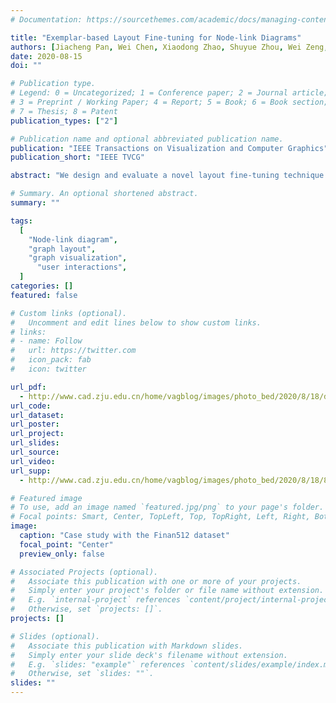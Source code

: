 ```yaml
---
# Documentation: https://sourcethemes.com/academic/docs/managing-content/

title: "Exemplar-based Layout Fine-tuning for Node-link Diagrams"
authors: [Jiacheng Pan, Wei Chen, Xiaodong Zhao, Shuyue Zhou, Wei Zeng, Minfeng Zhu, Jian Chen, Siwei Fu, Yingcai Wu]
date: 2020-08-15
doi: ""

# Publication type.
# Legend: 0 = Uncategorized; 1 = Conference paper; 2 = Journal article;
# 3 = Preprint / Working Paper; 4 = Report; 5 = Book; 6 = Book section;
# 7 = Thesis; 8 = Patent
publication_types: ["2"]

# Publication name and optional abbreviated publication name.
publication: "IEEE Transactions on Visualization and Computer Graphics"
publication_short: "IEEE TVCG"

abstract: "We design and evaluate a novel layout fine-tuning technique for node-link diagrams that facilitates exemplar-based adjustment of a group of substructures in batching mode. The key idea is to transfer user modifications on a local substructure to other substructures in the whole graph that are topologically similar to the exemplar. We first precompute a canonical representation for each substructure with node embedding techniques and then use it for on-the-fly substructure retrieval. We design and develop a light-weight interactive system to enable intuitive adjustment, modification transfer, and visual graph exploration. \replaced[id=pan]{\textcolor{black}{We also report some results of quantitative comparisons, three case studies, and a within-participant user study.}}{Experimental results and case studies demonstrate that our approach improves readability and performance over existing layout editing schemes."

# Summary. An optional shortened abstract.
summary: ""

tags:
  [
    "Node-link diagram",
    "graph layout",
    "graph visualization",
	  "user interactions",
  ]
categories: []
featured: false

# Custom links (optional).
#   Uncomment and edit lines below to show custom links.
# links:
# - name: Follow
#   url: https://twitter.com
#   icon_pack: fab
#   icon: twitter

url_pdf:
  - http://www.cad.zju.edu.cn/home/vagblog/images/photo_bed/2020/8/18/d2dbbf23cee72ce996b7b27d85a5822e222ed14e.pdf
url_code:
url_dataset:
url_poster:
url_project:
url_slides:
url_source:
url_video:
url_supp:
  - http://www.cad.zju.edu.cn/home/vagblog/images/photo_bed/2020/8/18/821fd8dcf6e089f34c2e5f5974d17ba7c68130b1.pdf

# Featured image
# To use, add an image named `featured.jpg/png` to your page's folder.
# Focal points: Smart, Center, TopLeft, Top, TopRight, Left, Right, BottomLeft, Bottom, BottomRight.
image:
  caption: "Case study with the Finan512 dataset"
  focal_point: "Center"
  preview_only: false

# Associated Projects (optional).
#   Associate this publication with one or more of your projects.
#   Simply enter your project's folder or file name without extension.
#   E.g. `internal-project` references `content/project/internal-project/index.md`.
#   Otherwise, set `projects: []`.
projects: []

# Slides (optional).
#   Associate this publication with Markdown slides.
#   Simply enter your slide deck's filename without extension.
#   E.g. `slides: "example"` references `content/slides/example/index.md`.
#   Otherwise, set `slides: ""`.
slides: ""
---
```

